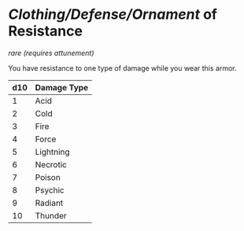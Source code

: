 # *Clothing/Defense/Ornament* of Resistance
*rare (requires attunement)*

You have resistance to one type of damage while you wear this armor.

d10 | Damage Type
--- |---------
1   | Acid
2   | Cold
3   | Fire
4   | Force
5   | Lightning
6   | Necrotic
7   | Poison
8   | Psychic
9   | Radiant
10  | Thunder
